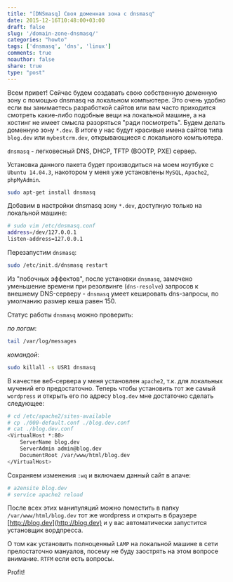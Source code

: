 ```yaml
---
title: "[DNSmasq] Своя доменная зона с dnsmasq"
date: 2015-12-16T10:48:00+03:00
draft: false
slug: '/domain-zone-dnsmasq/'
categories: "howto"
tags: ['dnsmasq', 'dns', 'linux']
comments: true
noauthor: false
share: true
type: "post"
---
```


Всем привет! Сейчас будем создавать свою собственную доменную зону с помощью dnsmasq на локальном компьютере. Это очень удобно если вы занимаетесь разработкой сайтов или вам часто приходится смотреть какие-либо подобные вещи на локальной машине, а на хостинг не имеет смысла разоряться "ради посмотреть". Будем делать доменную зону `*.dev`. В итоге у нас будут красивые имена сайтов типа `blog.dev` или `mybestcrm.dev`, открывающиеся с локального компьютера.

`dnsmasq` - легковесный DNS, DHCP, TFTP (BOOTP, PXE) сервер.

Установка данного пакета будет производиться на моем ноутбуке с `Ubuntu 14.04.3`, накотором у меня уже установлены `MySQL`, `Apache2`, `phpMyAdmin`.
```bash
sudo apt-get install dnsmasq
```
Добавим в настройки dnsmasq зону `*.dev`, доступную только на локальной машине:
```bash
# sudo vim /etc/dnsmasq.conf  
address=/dev/127.0.0.1  
listen-address=127.0.0.1
```
Перезапустим `dnsmasq`:
```bash
sudo /etc/init.d/dnsmasq restart
```
Из "побочных эффектов", после установки `dnsmasq`, замечено уменьшение времени при резолвинге (`dns-resolve`) запросов к внешнему DNS-серверу - `dnsmasq` умеет кешировать dns-запросы, по умолчанию размер кеша равен 150.

Статус работы `dnsmasq` можно проверить:

_по логам_:
```bash
tail /var/log/messages
```
_командой_:
```bash
sudo killall -s USR1 dnsmasq
```
В качестве веб-сервера у меня установлен `apache2`, т.к. для локальных мучений его предостаточно. Теперь чтобы установить тот же самый `wordpress` и открыть его по адресу `blog.dev` мне достаточно сделать следующее:
```bash
# cd /etc/apache2/sites-available  
# cp ./000-default.conf ./blog.dev.conf
# cat ./blog.dev.conf  
<VirtualHost *:80>  
	ServerName blog.dev  
	ServerAdmin admin@blog.dev  
	DocumentRoot /var/www/html/blog.dev  
</VirtualHost>
```
Сохраняем изменения `:wq` и включаем данный сайт в апаче:
```bash
# a2ensite blog.dev  
# service apache2 reload
```
После всех этих манипуляций можно поместить в папку `/var/www/html/blog.dev` тот же wordpress и открыть в браузере [http://blog.dev](http://blog.dev) и у вас автоматически запустится установщик вордпресса.

О том как установить полноценный `LAMP` на локальной машине в сети прелостаточно мануалов, посему не буду заострять на этом вопросе внимание. `RTFM` если есть вопросы.

Profit!
